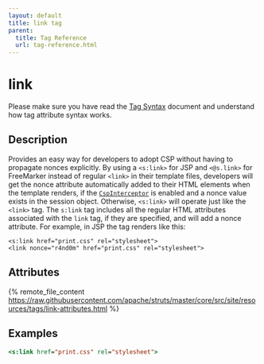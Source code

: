 ```yaml
---
layout: default
title: link tag
parent:
  title: Tag Reference
  url: tag-reference.html
---
```


# link

Please make sure you have read the [Tag Syntax](tag-syntax) document and understand how tag attribute syntax works.

## Description

Provides an easy way for developers to adopt CSP without having to propagate nonces explicitly. By using a `<s:link>` for JSP and `<@s.link>` for FreeMarker instead of regular `<link>` in their template files, developers will get the nonce attribute automatically added to their HTML elements when the template renders, if the [`CspInterceptor`](../core-developers/csp-interceptor.html) is enabled and a nonce value exists in the session object. Otherwise, `<s:link>` will operate just like the `<link>` tag. The `s:link` tag includes all the regular HTML attributes associated with the `link` tag, if they are specified, and will add a nonce attribute. For example, in JSP the tag renders like this:
```
<s:link href="print.css" rel="stylesheet">
<link nonce="r4nd0m" href="print.css" rel="stylesheet">
```

## Attributes

{% remote_file_content https://raw.githubusercontent.com/apache/struts/master/core/src/site/resources/tags/link-attributes.html %}

## Examples

```jsp
<s:link href="print.css" rel="stylesheet">
```

